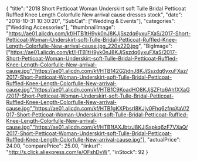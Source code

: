 {
	"title": "2018 Short Petticoat Woman Underskirt soft Tulle Bridal Petticoat Ruffled Knee Length Colorfulle New arrival cause dresses stock",
	"date": "2018-10-31 10:30:20",
	"SubCat": ["Wedding & Events"],
	"categories": ["Wedding Accessories"],
	"thumbnailImage": "https://ae01.alicdn.com/kf/HTB1tH9yk0nJ8KJjSszdq6yxuFXaS/2017-Short-Petticoat-Woman-Underskirt-soft-Tulle-Bridal-Petticoat-Ruffled-Knee-Length-Colorfulle-New-arrival-cause.jpg_220x220.jpg",
	"BigImage": ["https://ae01.alicdn.com/kf/HTB1tH9yk0nJ8KJjSszdq6yxuFXaS/2017-Short-Petticoat-Woman-Underskirt-soft-Tulle-Bridal-Petticoat-Ruffled-Knee-Length-Colorfulle-New-arrival-cause.jpg","https://ae01.alicdn.com/kf/HTB142G2jdnJ8KJjSszdq6yxuFXaz/2017-Short-Petticoat-Woman-Underskirt-soft-Tulle-Bridal-Petticoat-Ruffled-Knee-Length-Colorfulle-New-arrival-cause.jpg","https://ae01.alicdn.com/kf/HTB1C9KoadHO8KJjSZFtq6AhfXXaG/2017-Short-Petticoat-Woman-Underskirt-soft-Tulle-Bridal-Petticoat-Ruffled-Knee-Length-Colorfulle-New-arrival-cause.jpg","https://ae01.alicdn.com/kf/HTB1gKXPbsrI8KJjy0Fhq6zfnpXaV/2017-Short-Petticoat-Woman-Underskirt-soft-Tulle-Bridal-Petticoat-Ruffled-Knee-Length-Colorfulle-New-arrival-cause.jpg","https://ae01.alicdn.com/kf/HTB1fAXJbtzJ8KJjSspkq6zF7VXaQ/2017-Short-Petticoat-Woman-Underskirt-soft-Tulle-Bridal-Petticoat-Ruffled-Knee-Length-Colorfulle-New-arrival-cause.jpg"],
	"actualPrice": 24.00,
	"comparePrice": 25.00,
	"linkurl": "http://s.click.aliexpress.com/e/OFshDvW",
	"inStock": 92
}
